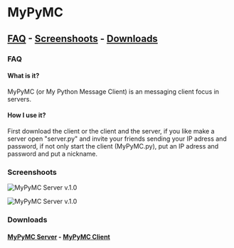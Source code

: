 # MyPyMC


## [FAQ](https://github.com/ogwp-mypymc/ogwp-mypymc.github.io/edit/master/index.md) - [Screenshoots](https://github.com/ogwp-mypymc/ogwp-mypymc.github.io/edit/master/index.md) - [Downloads](https://github.com/ogwp-mypymc/ogwp-mypymc.github.io/edit/master/index.md)

### FAQ

#### What is it?

MyPyMC (or My Python Message Client) is an messaging client focus in servers.

#### How I use it?

First download the client or the client and the server, if you like make a server open "server.py" and invite your friends sending your IP adress and password, if not only start the client (MyPyMC.py), put an IP adress and password and put a nickname.

### Screenshoots

![MyPyMC Server v.1.0](https://ogwp.github.io/mypymc/mypymc-server-1-0)

![MyPyMC Server v.1.0](https://ogwp.github.io/mypymc/mypymc-server-1-0)

### Downloads

#### [MyPyMC Server](https://github.com/ogwp-mypymc/ogwp-mypymc.github.io/edit/master/index.md) - [MyPyMC Client]()
